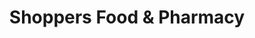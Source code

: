 ---
title: "Shoppers Food & Pharmacy"
url: /lorton/shoppers-food-and-pharmacy/
shop: supermarket
---